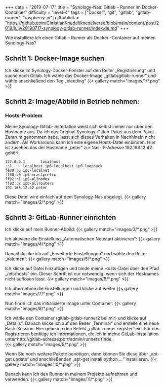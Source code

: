 +++
date = "2019-07-17"
title = "Synology-Nas: Gitlab – Runner im Docker-Container"
difficulty = "level-4"
tags = ["Docker", "git", "gitlab", "gitlab-runner", "raspberry-pi"]
githublink = "https://github.com/ChristianKnedel/knedelverse/blob/main/content/post/2019/july/20190717-synology-gitlab-runner/index.de.md"
+++

Wie installiere ich einen Gitlab – Runner als Docker -Container auf meinen Synology-Nas?

## Schritt 1: Docker-Image suchen
Ich klicke im Synology-Docker-Fenster auf den Reiter „Registrierung“ und suche nach Gitlab. Ich wähle das Docker-Image „gitlab/gitlab-runner“ und wähle anschließend den Tag „bleeding“ 
{{< gallery match="images/1/*.png" >}}

## Schritt 2: Image/Abbild in Betrieb nehmen:
### Hosts-Problem
Meine Synology-Gitlab-insterlation weist sich selbst immer nur über den Hostname aus. Da ich das Original Synology-Gitlab-Paket aus dem Paket-Zentrum genommen habe, lässt sich dieses Verhalten in Nachhinein nicht ändern.  Als Workaround kann ich eine eigene Hosts-Datei einbinden. Hier ist zusehen das der Hostname „peter“ zur Nas-IP-Adresse 192.168.12.42 gehört. 

```
127.0.0.1       localhost                                                       
::1     localhost ip6-localhost ip6-loopback                                    
fe00::0 ip6-localnet                                                            
ff00::0 ip6-mcastprefix                                                         
ff02::1 ip6-allnodes                                                            
ff02::2 ip6-allrouters               
192.168.12.42 peter
```

Diese Datei wird einfach auf dem Synology-Nas abgelegt. 
{{< gallery match="images/2/*.png" >}}

## Schritt 3: GitLab-Runner einrichten
Ich klicke auf mein Runner-Abbild: 
{{< gallery match="images/3/*.png" >}}

Ich aktiviere die Einstellung „Automatischen Neustart aktivieren“:
{{< gallery match="images/4/*.png" >}}

Danach klicke ich auf „Erweiterte Einstellungen“ und wähle den Reiter „Volumen“: 
{{< gallery match="images/5/*.png" >}}

Ich klicke auf Datei hinzufügen und binde meine Hosts-Datei über den Pfad „/etc/hosts“ ein. Dieser Schritt ist nur notwendig, wenn sich der Hostnames nicht auflösen lässt. 
{{< gallery match="images/6/*.png" >}}

Ich übernehme die Einstellungen und klicke auf weiter
{{< gallery match="images/7/*.png" >}}

Nun finde ich das initialisierte Image unter Container:
{{< gallery match="images/8/*.png" >}}

Ich wähle den Container (gitlab-gitlab-runner2 bei mir) und klicke auf „Details". Danach klicke ich auf den Reiter „Terminal“ und erstelle eine neue Bash-Session. Hier gebe ich den Befehl „gitlab-runner register“ ein. Für das Registrieren benötige ich Informationen, die ich in meine GitLab-Installation unter http://gitlab-adresse:port/admin/runners finde.   
{{< gallery match="images/9/*.png" >}}

Wenn Sie noch weitere Pakete benötigen, dann können Sie diese über „apt-get update“ und anschließenden „apt-get install python …“ installieren. 
{{< gallery match="images/10/*.png" >}}

Danach kann ich den Runner in meinem Projekte aufnehmen und verwenden: 
{{< gallery match="images/11/*.png" >}}